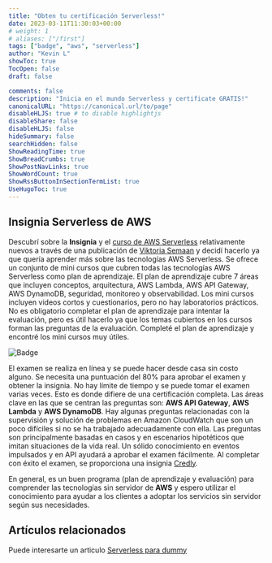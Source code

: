 ```yaml
---
title: "Obten tu certificación Serverless!"
date: 2023-03-11T11:30:03+00:00
# weight: 1
# aliases: ["/first"]
tags: ["badge", "aws", "serverless"]
author: "Kevin L"
showToc: true
TocOpen: false
draft: false

comments: false
description: "Inicia en el mundo Serverless y certificate GRATIS!"
canonicalURL: "https://canonical.url/to/page"
disableHLJS: true # to disable highlightjs
disableShare: false
disableHLJS: false
hideSummary: false
searchHidden: false
ShowReadingTime: true
ShowBreadCrumbs: true
ShowPostNavLinks: true
ShowWordCount: true
ShowRssButtonInSectionTermList: true
UseHugoToc: true
---
```


## Insignia Serverless de AWS


Descubrí sobre la **Insignia** y el [curso de AWS Serverless](https://explore.skillbuilder.aws/learn/lp/92/serverless-learning-plan) relativamente nuevos a través de una publicación de [Viktoria Semaan](https://www.linkedin.com/in/semaan/) y decidí hacerlo ya que quería aprender más sobre las tecnologías AWS Serverless. Se ofrece un conjunto de mini cursos que cubren todas las tecnologías AWS Serverless como plan de aprendizaje. El plan de aprendizaje cubre 7 áreas que incluyen conceptos, arquitectura, AWS Lambda, AWS API Gateway, AWS DynamoDB, seguridad, monitoreo y observabilidad. Los mini cursos incluyen videos cortos y cuestionarios, pero no hay laboratorios prácticos. No es obligatorio completar el plan de aprendizaje para intentar la evaluación, pero es útil hacerlo ya que los temas cubiertos en los cursos forman las preguntas de la evaluación. Completé el plan de aprendizaje y encontré los mini cursos muy útiles.

![Badge](/serverless.png "Serverless")

El examen se realiza en línea y se puede hacer desde casa sin costo alguno. Se necesita una puntuación del 80% para aprobar el examen y obtener la insignia. No hay límite de tiempo y se puede tomar el examen varias veces. Esto es donde difiere de una certificación completa. Las áreas clave en las que se centran las preguntas son: **AWS API Gateway**, **AWS Lambda** y **AWS DynamoDB**. Hay algunas preguntas relacionadas con la supervisión y solución de problemas en Amazon CloudWatch que son un poco difíciles si no se ha trabajado adecuadamente con ella. Las preguntas son principalmente basadas en casos y en escenarios hipotéticos que imitan situaciones de la vida real. Un sólido conocimiento en eventos impulsados y en API ayudará a aprobar el examen fácilmente. Al completar con éxito el examen, se proporciona una insignia [Credly](https://www.credly.com/).

En general, es un buen programa (plan de aprendizaje y evaluación) para comprender las tecnologías sin servidor de **AWS** y espero utilizar el conocimiento para ayudar a los clientes a adoptar los servicios sin servidor según sus necesidades.

## Artículos relacionados

Puede interesarte un articulo [Serverless para dummy](https://blog-kevinlupera.netlify.app/posts/serverless-for-dummy/)